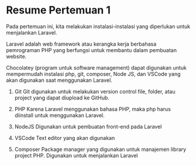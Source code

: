 # Resume Pertemuan 1

Pada pertemuan ini, kita melakukan instalasi-instalasi yang diperlukan untuk menjalankan Laravel.

Laravel adalah web framework atau kerangka kerja berbahasa pemrograman PHP yang berfungsi untuk membantu dalam pembuatan website.

Chocolatey (program untuk software management) dapat digunakan untuk mempermudah instalasi php, git, composer, Node JS, dan VSCode yang akan digunakan saat menggunakan Laravel.

1. Git
Git digunakan untuk melakukan version control file, folder, atau project yang dapat diupload ke GitHub.

2. PHP
Karena Laravel menggunakan bahasa PHP, maka php harus diinstall untuk menggunakan Laravel.

3. NodeJS
Digunakan untuk pembuatan front-end pada Laravel

4. VSCode
Text editor yang akan digunakan

5. Composer
Package manager yang digunakan untuk manajemen library project PHP. Digunakan untuk menjalankan Laravel
